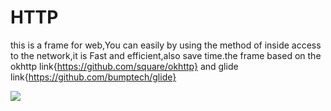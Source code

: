  HTTP
 ==================================================================================================================================================================
 this is a frame for web,You can easily by using the method of inside access to  the network,it is Fast and efficient,also save time.the frame based on the okhttp link{https://github.com/square/okhttp} and glide link{https://github.com/bumptech/glide}

 
 ![](http://www.apkbus.com/data/attachment/forum/201508/26/162351nes8eqe83hhhbple.jpg)
 
